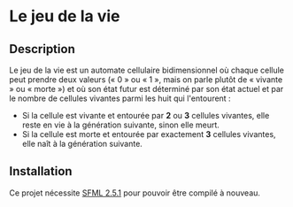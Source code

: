 # Le jeu de la vie

## Description
Le jeu de la vie est un automate cellulaire bidimensionnel où chaque cellule peut prendre deux valeurs (« 0 » ou « 1 », mais on parle plutôt de « vivante » ou « morte ») et où son état futur est déterminé par son état actuel et par le nombre de cellules vivantes parmi les huit qui l'entourent :

- Si la cellule est vivante et entourée par **2** ou **3** cellules vivantes, elle reste en vie à la génération suivante, sinon elle meurt.
- Si la cellule est morte et entourée par exactement **3** cellules vivantes, elle naît à la génération suivante.

## Installation
Ce projet nécessite [SFML 2.5.1](https://www.sfml-dev.org/download/sfml/2.5.1/index-fr.php) pour pouvoir être compilé à nouveau.
